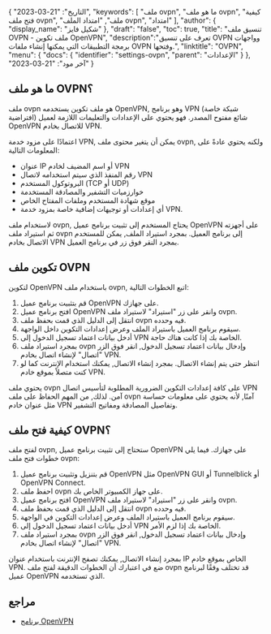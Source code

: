 {
"التاريخ": "21-03-2023",
  "keywords": [
"ملف ovpn",
"ما هو ملف ovpn",
"كيفية فتح ملف ovpn",
"ملف",
"امتداد الملف ovpn",
"امتداد"
],
  "author": {
"display_name": "شكيل فايز"
},
"draft": "false",
"toc": true,
"title": "تنسيق ملف OVPN - ملف تكوين OpenVPN",
  "description":"تعرف على تنسيق OVPN وواجهات برمجة التطبيقات التي يمكنها إنشاء ملفات OVPN وفتحها.",
"linktitle": "OVPN",
  "menu": {
    "docs": {
      "identifier": "settings-ovpn",
"parent": "الإعدادات"
}
},
"آخر مود": "21-03-2023"
}

## ما هو ملف OVPN؟

ملف ovpn هو ملف تكوين يستخدمه OpenVPN, وهو برنامج VPN (شبكة خاصة افتراضية) شائع مفتوح المصدر. فهو يحتوي على الإعدادات والتعليمات اللازمة لعميل OpenVPN للاتصال بخادم VPN.

اعتمادًا على مزود خدمة VPN, يمكن أن يتغير محتوى ملف ovpn, ولكنه يحتوي عادةً على المعلومات التالية:

- عنوان IP أو اسم المضيف لخادم VPN
- رقم المنفذ الذي سيتم استخدامه لاتصال VPN
- البروتوكول المستخدم (TCP أو UDP)
- خوارزميات التشفير والمصادقة المستخدمة
- موقع شهادة المستخدم وملفات المفتاح الخاص
- أي إعدادات أو توجيهات إضافية خاصة بمزود خدمة VPN.

لاستخدام ملف ovpn, يحتاج المستخدم إلى تثبيت برنامج عميل OpenVPN على أجهزته ثم استيراد ملف ovpn إلى برنامج العميل. بمجرد استيراد الملف, يمكن للمستخدم الاتصال بخادم VPN بمجرد النقر فوق زر في برنامج العميل.

## تكوين ملف OVPN

لتكوين OpenVPN باستخدام ملف ovpn, اتبع الخطوات التالية:

1. قم بتثبيت برنامج عميل OpenVPN على جهازك.
2. افتح برنامج عميل OpenVPN وانقر على زر "استيراد" لاستيراد ملف ovpn.
3. انتقل إلى الدليل الذي قمت بحفظ ملف ovpn فيه وحدده.
4. سيقوم برنامج العميل باستيراد الملف وعرض إعدادات التكوين داخل الواجهة.
5. أدخل بيانات اعتماد تسجيل الدخول إلى VPN الخاصة بك إذا كانت هناك حاجة.
6. بمجرد استيراد ملف ovpn وإدخال بيانات اعتماد تسجيل الدخول, انقر فوق الزر "اتصال" لإنشاء اتصال بخادم VPN.
7. انتظر حتى يتم إنشاء الاتصال. بمجرد إنشاء الاتصال, يمكنك استخدام الإنترنت كما لو كنت متصلاً بموقع خادم VPN.

يحتوي ملف ovpn على كافة إعدادات التكوين الضرورية المطلوبة لتأسيس اتصال VPN آمن. لذلك, من المهم الحفاظ على ملف ovpn آمنًا, لأنه يحتوي على معلومات حساسة مثل عنوان خادم VPN وتفاصيل المصادقة ومفاتيح التشفير.

## كيفية فتح ملف OVPN؟

لفتح ملف ovpn, ستحتاج إلى تثبيت برنامج عميل OpenVPN على جهازك. فيما يلي خطوات فتح ملف ovpn:

1. قم بتنزيل وتثبيت برنامج عميل OpenVPN مثل OpenVPN GUI أو Tunnelblick أو OpenVPN Connect.
2. احفظ ملف ovpn على جهاز الكمبيوتر الخاص بك.
3. افتح برنامج عميل OpenVPN وانقر على زر "استيراد" لاستيراد ملف ovpn.
4. انتقل إلى الدليل الذي قمت بحفظ ملف ovpn فيه وحدده.
5. سيقوم برنامج العميل باستيراد الملف وعرض إعدادات التكوين في الواجهة.
6. أدخل بيانات اعتماد تسجيل الدخول إلى VPN الخاصة بك إذا لزم الأمر.
7. بمجرد استيراد ملف ovpn وإدخال بيانات اعتماد تسجيل الدخول, انقر فوق الزر "اتصال" لإنشاء اتصال بخادم VPN.

بمجرد إنشاء الاتصال, يمكنك تصفح الإنترنت باستخدام عنوان IP الخاص بموقع خادم VPN. ضع في اعتبارك أن الخطوات الدقيقة لفتح ملف ovpn قد تختلف وفقًا لبرنامج عميل OpenVPN الذي تستخدمه.

## مراجع
* [برنامج OpenVPN](https://en.wikipedia.org/wiki/OpenVPN)

